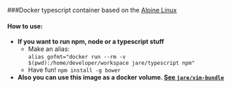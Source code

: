 ###Docker typescript container based on the [Alpine Linux](alpinelinux.org) 


#### **How to use:**
  - **If you want to run npm, node or a typescript stuff**
    - Make an alias:  
     `alias gofmt="docker run --rm -v $(pwd):/home/developer/workspace jare/typescript npm"`
    - Have fun!  `npm install -g bower`
  - **Also you can use this image as a docker volume. [See `jare/vim-bundle`](https://registry.hub.docker.com/u/jare/vim-bundle/)**
